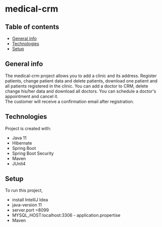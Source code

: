 # medical-crm

## Table of contents
* [General info](#general-info)
* [Technologies](#technologies)
* [Setup](#setup)

## General info
The medical-crm project allows you to add a clinic and its address. Register patients, change patient data and delete patients, download one patient and all patients registered in the clinic. 
You can add a doctor to CRM, delete change his/her data and download all doctors. 
You can schedule a doctor's appointment and cancel it.  
The customer will receive a confirmation email after registration. 

	
## Technologies
Project is created with:
* Java 11
* Hibernate 
* Spring Boot
* Spring Boot Security
* Maven
* JUnit4

	
## Setup
To run this project, 
* install IntelliJ Idea
* java-version 11
* server.port =8099
* MYSQL_HOST:localhost:3306 - application.propertise
* Maven

